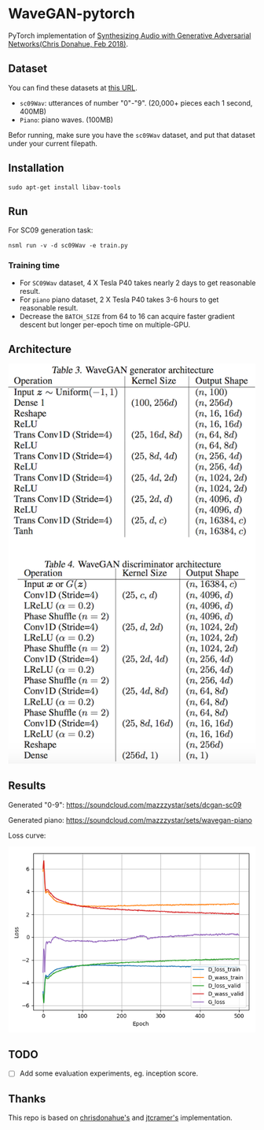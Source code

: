 # WaveGAN-pytorch
PyTorch implementation of [Synthesizing Audio with Generative Adversarial Networks(Chris Donahue, Feb 2018)](https://arxiv.org/abs/1802.04208).

## Dataset
You can find these datasets at [this URL](https://github.com/chrisdonahue/wavegan#build-datasets).
* `sc09Wav`: utterances of number "0"-"9". (20,000+ pieces each 1 second, 400MB)
* `Piano`: piano waves. (100MB)

Befor running, make sure you have the `sc09Wav` dataset, and put that dataset under your current filepath.

## Installation
```
sudo apt-get install libav-tools
```

## Run
For SC09 generation task:
```
nsml run -v -d sc09Wav -e train.py
```

### Training time
* For `SC09Wav` dataset, 4 X Tesla P40 takes nearly 2 days to get reasonable result.
* For `piano` piano dataset, 2 X Tesla P40 takes 3-6 hours to get reasonable result.
* Decrease the `BATCH_SIZE` from 64 to 16 can acquire faster gradient descent but longer per-epoch time on multiple-GPU.

## Architecture
![](imgs/archi.png)

## Results
Generated "0-9": https://soundcloud.com/mazzzystar/sets/dcgan-sc09

Generated piano: https://soundcloud.com/mazzzystar/sets/wavegan-piano

Loss curve:

![](imgs/loss_curve.png)

## TODO
* [ ] Add some evaluation experiments, eg. inception score.

## Thanks
This repo is based on [chrisdonahue's](https://github.com/chrisdonahue/wavegan#build-datasets) and [jtcramer's](https://github.com/jtcramer/wavegan) implementation.

